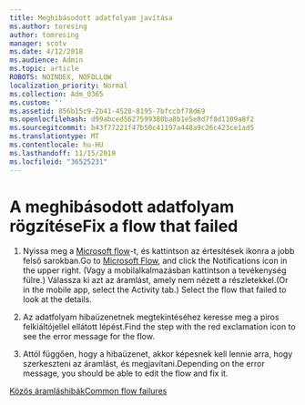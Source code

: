 ```yaml
---
title: Meghibásodott adatfolyam javítása
ms.author: toresing
author: tomresing
manager: scotv
ms.date: 4/12/2018
ms.audience: Admin
ms.topic: article
ROBOTS: NOINDEX, NOFOLLOW
localization_priority: Normal
ms.collection: Adm_O365
ms.custom: ''
ms.assetid: 856b15c9-2b41-4528-8195-7bfccbf78d69
ms.openlocfilehash: d99abced5627599380ba8b1e5e8d7f8d1109a8f2
ms.sourcegitcommit: b43f77221f47b50c41197a448a9c26c423ce1ad5
ms.translationtype: MT
ms.contentlocale: hu-HU
ms.lasthandoff: 11/15/2019
ms.locfileid: "36525231"
---
```

# <a name="fix-a-flow-that-failed"></a><span data-ttu-id="16f9c-102">A meghibásodott adatfolyam rögzítése</span><span class="sxs-lookup"><span data-stu-id="16f9c-102">Fix a flow that failed</span></span>

1. <span data-ttu-id="16f9c-103">Nyissa meg a [Microsoft flow](https://flow.microsoft.com/)-t, és kattintson az értesítések ikonra a jobb felső sarokban.</span><span class="sxs-lookup"><span data-stu-id="16f9c-103">Go to [Microsoft Flow](https://flow.microsoft.com/), and click the Notifications icon in the upper right.</span></span> <span data-ttu-id="16f9c-104">(Vagy a mobilalkalmazásban kattintson a tevékenység fülre.) Válassza ki azt az áramlást, amely nem nézett a részletekkel.</span><span class="sxs-lookup"><span data-stu-id="16f9c-104">(Or in the mobile app, select the Activity tab.) Select the flow that failed to look at the details.</span></span>
    
2. <span data-ttu-id="16f9c-105">Az adatfolyam hibaüzenetnek megtekintéséhez keresse meg a piros felkiáltójellel ellátott lépést.</span><span class="sxs-lookup"><span data-stu-id="16f9c-105">Find the step with the red exclamation icon to see the error message for the flow.</span></span>
    
3. <span data-ttu-id="16f9c-106">Attól függően, hogy a hibaüzenet, akkor képesnek kell lennie arra, hogy szerkeszteni az áramlást, és megjavítani.</span><span class="sxs-lookup"><span data-stu-id="16f9c-106">Depending on the error message, you should be able to edit the flow and fix it.</span></span> 
    
[<span data-ttu-id="16f9c-107">Közös áramláshibák</span><span class="sxs-lookup"><span data-stu-id="16f9c-107">Common flow failures</span></span>](https://go.microsoft.com/fwlink/?linkid=872110)
  


